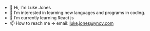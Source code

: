 - 👋 Hi, I’m Luke Jones
- 👀 I’m interested in learning new languages and programs in coding.
- 🌱 I’m currently learning React js
- 📫 How to reach me -> email: luke.jones@ynov.com

